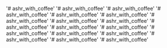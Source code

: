 '# ashr_with_coffee'
'# ashr_with_coffee'
'# ashr_with_coffee'
'# ashr_with_coffee'
'# ashr_with_coffee'
'# ashr_with_coffee'
'# ashr_with_coffee'
'# ashr_with_coffee'
'# ashr_with_coffee'
'# ashr_with_coffee'
'# ashr_with_coffee'
'# ashr_with_coffee'
'# ashr_with_coffee'
'# ashr_with_coffee'
'# ashr_with_coffee'
'# ashr_with_coffee'
'# ashr_with_coffee'
'# ashr_with_coffee'
